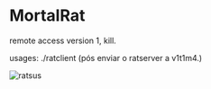 # MortalRat
remote access version 1, kill.

   usages: ./ratclient (pós enviar o ratserver a v1t1m4.)

![ratsus](https://github.com/user-attachments/assets/440297d9-b576-4285-9579-7d32d665e211)
